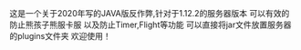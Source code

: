 这是一个关于2020年写的JAVA版反作弊,针对于1.12.2的服务器版本
可以有效的防止熊孩子熊服卡服
以及防止Timer,Flight等功能
可以直接将jar文件放置服务器的plugins文件夹
欢迎使用！
